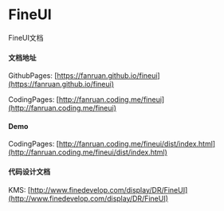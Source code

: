# FineUI
FineUI文档


#### 文档地址

GithubPages: [https://fanruan.github.io/fineui](https://fanruan.github.io/fineui)

CodingPages: [http://fanruan.coding.me/fineui](http://fanruan.coding.me/fineui)


#### Demo

CodingPages: [http://fanruan.coding.me/fineui/dist/index.html](http://fanruan.coding.me/fineui/dist/index.html)


#### 代码设计文档

KMS: [http://www.finedevelop.com/display/DR/FineUI](http://www.finedevelop.com/display/DR/FineUI)


